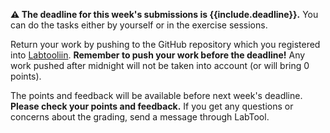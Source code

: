 **⚠️ The deadline for this week's submissions is {{include.deadline}}.** You can do the tasks either by yourself or in the exercise sessions.

Return your work by pushing to the GitHub repository which you registered into [Labtooliin]({{site.labtool_link}}). **Remember to push your work before the deadline!** Any work pushed after midnight will not be taken into account (or will bring 0 points).

The points and feedback will be available before next week's deadline. **Please check your points and feedback.** If you get any questions or concerns about the grading, send a message through LabTool.
